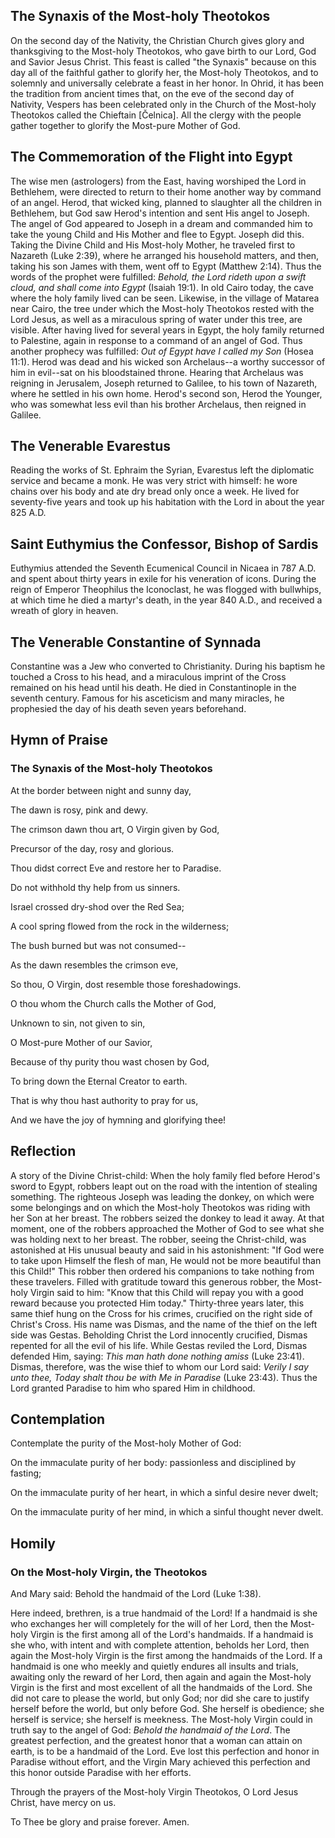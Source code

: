 ## The Synaxis of the Most-holy Theotokos

On the second day of the Nativity, the Christian Church gives glory and thanksgiving to the Most-holy Theotokos, who gave birth to our Lord, God and Savior Jesus Christ. This feast is called "the Synaxis" because on this day all of the faithful gather to glorify her, the Most-holy Theotokos, and to solemnly and universally celebrate a feast in her honor. In Ohrid, it has been the tradition from ancient times that, on the eve of the second day of Nativity, Vespers has been celebrated only in the Church of the Most-holy Theotokos called the Chieftain [Čelnica]. All the clergy with the people gather together to glorify the Most-pure Mother of God.


## The Commemoration of the Flight into Egypt

The wise men (astrologers) from the East, having worshiped the Lord in Bethlehem, were directed to return to their home another way by command of an angel. Herod, that wicked king, planned to slaughter all the children in Bethlehem, but God saw Herod's intention and sent His angel to Joseph. The angel of God appeared to Joseph in a dream and commanded him to take the young Child and His Mother and flee to Egypt. Joseph did this. Taking the Divine Child and His Most-holy Mother, he traveled first to Nazareth (Luke 2:39), where he arranged his household matters, and then, taking his son James with them, went off to Egypt (Matthew 2:14). Thus the words of the prophet were fulfilled: *Behold, the Lord rideth upon a swift cloud, and shall come into Egypt* (Isaiah 19:1). In old Cairo today, the cave where the holy family lived can be seen. Likewise, in the village of Matarea near Cairo, the tree under which the Most-holy Theotokos rested with the Lord Jesus, as well as a miraculous spring of water under this tree, are visible. After having lived for several years in Egypt, the holy family returned to Palestine, again in response to a command of an angel of God. Thus another prophecy was fulfilled: *Out of Egypt have I called my Son* (Hosea 11:1). Herod was dead and his wicked son Archelaus--a worthy successor of him in evil--sat on his bloodstained throne. Hearing that Archelaus was reigning in Jerusalem, Joseph returned to Galilee, to his town of Nazareth, where he settled in his own home. Herod's second son, Herod the Younger, who was somewhat less evil than his brother Archelaus, then reigned in Galilee.


## The Venerable Evarestus

Reading the works of St. Ephraim the Syrian, Evarestus left the diplomatic service and became a monk. He was very strict with himself: he wore chains over his body and ate dry bread only once a week. He lived for seventy-five years and took up his habitation with the Lord in about the year 825 A.D.


## Saint Euthymius the Confessor, Bishop of Sardis

Euthymius attended the Seventh Ecumenical Council in Nicaea in 787 A.D. and spent about thirty years in exile for his veneration of icons. During the reign of Emperor Theophilus the Iconoclast, he was flogged with bullwhips, at which time he died a martyr's death, in the year 840 A.D., and received a wreath of glory in heaven.


## The Venerable Constantine of Synnada

Constantine was a Jew who converted to Christianity. During his baptism he touched a Cross to his head, and a miraculous imprint of the Cross remained on his head until his death. He died in Constantinople in the seventh century. Famous for his asceticism and many miracles, he prophesied the day of his death seven years beforehand.


## Hymn of Praise

### The Synaxis of the Most-holy Theotokos

At the border between night and sunny day,

The dawn is rosy, pink and dewy.

The crimson dawn thou art, O Virgin given by God,

Precursor of the day, rosy and glorious.

Thou didst correct Eve and restore her to Paradise.

Do not withhold thy help from us sinners.


Israel crossed dry-shod over the Red Sea;

A cool spring flowed from the rock in the wilderness;

The bush burned but was not consumed--

As the dawn resembles the crimson eve,

So thou, O Virgin, dost resemble those foreshadowings.

O thou whom the Church calls the Mother of God,

Unknown to sin, not given to sin,

O Most-pure Mother of our Savior,

Because of thy purity thou wast chosen by God,

To bring down the Eternal Creator to earth.

That is why thou hast authority to pray for us,

And we have the joy of hymning and glorifying thee!


## Reflection

A story of the Divine Christ-child: When the holy family fled before Herod's sword to Egypt, robbers leapt out on the road with the intention of stealing something. The righteous Joseph was leading the donkey, on which were some belongings and on which the Most-holy Theotokos was riding with her Son at her breast. The robbers seized the donkey to lead it away. At that moment, one of the robbers approached the Mother of God to see what she was holding next to her breast. The robber, seeing the Christ-child, was astonished at His unusual beauty and said in his astonishment: "If God were to take upon Himself the flesh of man, He would not be more beautiful than this Child!" This robber then ordered his companions to take nothing from these travelers. Filled with gratitude toward this generous robber, the Most-holy Virgin said to him: "Know that this Child will repay you with a good reward because you protected Him today." Thirty-three years later, this same thief hung on the Cross for his crimes, crucified on the right side of Christ's Cross. His name was Dismas, and the name of the thief on the left side was Gestas. Beholding Christ the Lord innocently crucified, Dismas repented for all the evil of his life. While Gestas reviled the Lord, Dismas defended Him, saying: *This man hath done nothing amiss* (Luke 23:41). Dismas, therefore, was the wise thief to whom our Lord said: *Verily I say unto thee, Today shalt thou be with Me in Paradise* (Luke 23:43). Thus the Lord granted Paradise to him who spared Him in childhood.


## Contemplation

Contemplate the purity of the Most-holy Mother of God:

On the immaculate purity of her body: passionless and disciplined by fasting;

On the immaculate purity of her heart, in which a sinful desire never dwelt;

On the immaculate purity of her mind, in which a sinful thought never dwelt.


## Homily

### On the Most-holy Virgin, the Theotokos

And Mary said: Behold the handmaid of the Lord (Luke 1:38).

Here indeed, brethren, is a true handmaid of the Lord! If a handmaid is she who exchanges her will completely for the will of her Lord, then the Most-holy Virgin is the first among all of the Lord's handmaids. If a handmaid is she who, with intent and with complete attention, beholds her Lord, then again the Most-holy Virgin is the first among the handmaids of the Lord. If a handmaid is one who meekly and quietly endures all insults and trials, awaiting only the reward of her Lord, then again and again the Most-holy Virgin is the first and most excellent of all the handmaids of the Lord. She did not care to please the world, but only God; nor did she care to justify herself before the world, but only before God. She herself is obedience; she herself is service; she herself is meekness. The Most-holy Virgin could in truth say to the angel of God: *Behold the handmaid of the Lord*. The greatest perfection, and the greatest honor that a woman can attain on earth, is to be a handmaid of the Lord. Eve lost this perfection and honor in Paradise without effort, and the Virgin Mary achieved this perfection and this honor outside Paradise with her efforts.

Through the prayers of the Most-holy Virgin Theotokos, O Lord Jesus Christ, have mercy on us.

To Thee be glory and praise forever. Amen.

